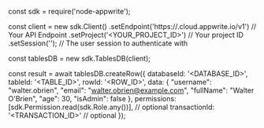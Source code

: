 const sdk = require('node-appwrite');

const client = new sdk.Client()
    .setEndpoint('https://<REGION>.cloud.appwrite.io/v1') // Your API Endpoint
    .setProject('<YOUR_PROJECT_ID>') // Your project ID
    .setSession(''); // The user session to authenticate with

const tablesDB = new sdk.TablesDB(client);

const result = await tablesDB.createRow({
    databaseId: '<DATABASE_ID>',
    tableId: '<TABLE_ID>',
    rowId: '<ROW_ID>',
    data: {
        "username": "walter.obrien",
        "email": "walter.obrien@example.com",
        "fullName": "Walter O'Brien",
        "age": 30,
        "isAdmin": false
    },
    permissions: [sdk.Permission.read(sdk.Role.any())], // optional
    transactionId: '<TRANSACTION_ID>' // optional
});
